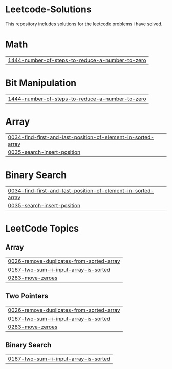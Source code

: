 # Leetcode-Solutions
This repository includes solutions for the leetcode problems i have solved.


# Math
|  |
| ------- |
| [1444-number-of-steps-to-reduce-a-number-to-zero](https://github.com/Pala-LakshmanSai/Leetcode-Solutions/tree/master/1444-number-of-steps-to-reduce-a-number-to-zero) |
# Bit Manipulation
|  |
| ------- |
| [1444-number-of-steps-to-reduce-a-number-to-zero](https://github.com/Pala-LakshmanSai/Leetcode-Solutions/tree/master/1444-number-of-steps-to-reduce-a-number-to-zero) |
# Array
|  |
| ------- |
| [0034-find-first-and-last-position-of-element-in-sorted-array](https://github.com/Pala-LakshmanSai/Leetcode-Solutions/tree/master/0034-find-first-and-last-position-of-element-in-sorted-array) |
| [0035-search-insert-position](https://github.com/Pala-LakshmanSai/Leetcode-Solutions/tree/master/0035-search-insert-position) |
# Binary Search
|  |
| ------- |
| [0034-find-first-and-last-position-of-element-in-sorted-array](https://github.com/Pala-LakshmanSai/Leetcode-Solutions/tree/master/0034-find-first-and-last-position-of-element-in-sorted-array) |
| [0035-search-insert-position](https://github.com/Pala-LakshmanSai/Leetcode-Solutions/tree/master/0035-search-insert-position) |
<!---LeetCode Topics Start-->
# LeetCode Topics
## Array
|  |
| ------- |
| [0026-remove-duplicates-from-sorted-array](https://github.com/Pala-LakshmanSai/Leetcode-Solutions/tree/master/0026-remove-duplicates-from-sorted-array) |
| [0167-two-sum-ii-input-array-is-sorted](https://github.com/Pala-LakshmanSai/Leetcode-Solutions/tree/master/0167-two-sum-ii-input-array-is-sorted) |
| [0283-move-zeroes](https://github.com/Pala-LakshmanSai/Leetcode-Solutions/tree/master/0283-move-zeroes) |
## Two Pointers
|  |
| ------- |
| [0026-remove-duplicates-from-sorted-array](https://github.com/Pala-LakshmanSai/Leetcode-Solutions/tree/master/0026-remove-duplicates-from-sorted-array) |
| [0167-two-sum-ii-input-array-is-sorted](https://github.com/Pala-LakshmanSai/Leetcode-Solutions/tree/master/0167-two-sum-ii-input-array-is-sorted) |
| [0283-move-zeroes](https://github.com/Pala-LakshmanSai/Leetcode-Solutions/tree/master/0283-move-zeroes) |
## Binary Search
|  |
| ------- |
| [0167-two-sum-ii-input-array-is-sorted](https://github.com/Pala-LakshmanSai/Leetcode-Solutions/tree/master/0167-two-sum-ii-input-array-is-sorted) |
<!---LeetCode Topics End-->